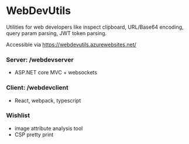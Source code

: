 # WebDevUtils
Utilities for web developers like inspect clipboard, URL/Base64 encoding, query param parsing, JWT token parsing.

Accessible via https://webdevutils.azurewebsites.net/

### Server: /webdevserver
- ASP.NET core MVC + websockets

### Client: /webdevclient
- React, webpack, typescript

### Wishlist
- image attribute analysis tool
- CSP pretty print
